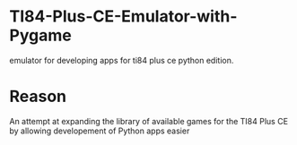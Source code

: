# TI84-Plus-CE-Emulator-with-Pygame
emulator for developing apps for ti84 plus ce python edition. 

# Reason

An attempt at expanding the library of available games for the TI84 Plus CE by allowing developement of Python apps easier
